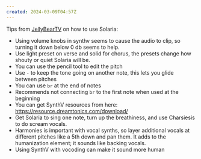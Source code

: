 ```yaml
---
created: 2024-03-09T04:57Z
---
```


Tips from [JellyBearTV](https://www.twitch.tv/JellyBearTV) on how to use Solaria:
- Using volume knobs in synthv seems to cause the audio to clip, so turning it down below 0 db seems to help.
- Use light preset on verse and solid for chorus, the presets change how shouty or quiet Solaria will be.
- You can use the pencil tool to edit the pitch
- Use `-` to keep the tone going on another note, this lets you glide between pitches
- You can use `br` at the end of notes
- Recommends not connecting `br` to the first note when used at the beginning
- You can get SynthV resources from here: https://resource.dreamtonics.com/download/
- Get Solaria to sing one note, turn up the breathiness, and use Charsiesis to do scream vocals.
- Harmonies is important with vocal synths, so layer additional vocals at different pitches like a 5th down and pan them. It adds to the humanization element; it sounds like backing vocals.
- Using SynthV with vocoding can make it sound more human
